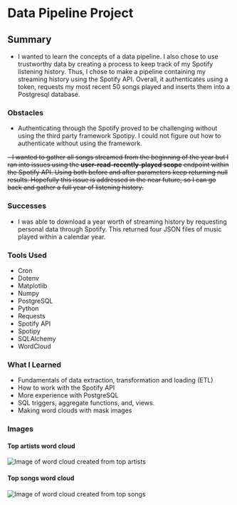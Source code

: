 # Data Pipeline Project

## Summary
- I wanted to learn the concepts of a data pipeline. I also chose to use
trustworthy data by creating a process to keep track of my Spotify
listening history. Thus, I chose to make a pipeline containing my
streaming history using the Spotify API. Overall, it authenticates using
a token, requests my most recent 50 songs played and inserts them into a
Postgresql database. 

### Obstacles
- Authenticating through the Spotify proved to be challenging without
		using the third party framework Spotipy. I could not figure out how
		to authenticate without using the framework.

~~- I wanted to gather all songs streamed from the beginning of the year
		but I ran into issues using the **user-read-recently-played scope**
		endpoint within the Spotify API. Using both before and after
		parameters keep returning null results. Hopefully this issue is
		addressed in the near future, so I can go back and gather a full year
		of listening history.~~


### Successes
- I was able to download a year worth of streaming history by
		requesting personal data through Spotify. This returned four JSON
		files of music played within a calendar year. 

### Tools Used
- Cron
- Dotenv
- Matplotlib
- Numpy
- PostgreSQL
- Python
- Requests
- Spotify API
- Spotipy
- SQLAlchemy
- WordCloud

### What I Learned
- Fundamentals of data extraction, transformation and loading (ETL)
- How to work with the Spotify API
- More experience with PostgreSQL
- SQL triggers, aggregate functions, and, views.
- Making word clouds with mask images

### Images
#### Top artists word cloud
![Image of word cloud created from top artists](https://github.com/suzaram3/etl_practice/blob/main/app/style/images/top_artists.png "Top Artists Word Cloud")

#### Top songs word cloud
![Image of word cloud created from top songs](https://github.com/suzaram3/etl_practice/blob/main/app/style/images/top_songs.png "Top Songs Word Cloud")

